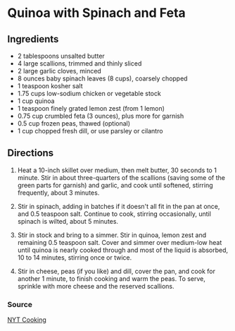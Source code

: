 # Quinoa with Spinach and Feta

## Ingredients

- 2 tablespoons unsalted butter
- 4 large scallions, trimmed and thinly sliced
- 2 large garlic cloves, minced
- 8 ounces baby spinach leaves (8 cups), coarsely chopped
- 1 teaspoon kosher salt
- 1.75 cups low-sodium chicken or vegetable stock
- 1 cup quinoa
- 1 teaspoon finely grated lemon zest (from 1 lemon)
- 0.75 cup crumbled feta (3 ounces), plus more for garnish
- 0.5 cup frozen peas, thawed (optional)
- 1 cup chopped fresh dill, or use parsley or cilantro

## Directions

1. Heat a 10-inch skillet over medium, then melt butter, 30 seconds to 1
   minute. Stir in about three-quarters of the scallions (saving some of the
   green parts for garnish) and garlic, and cook until softened, stirring
   frequently, about 3 minutes.

1. Stir in spinach, adding in batches if it doesn't all fit in the pan at once,
   and 0.5 teaspoon salt. Continue to cook, stirring occasionally, until spinach
   is wilted, about 5 minutes.

1. Stir in stock and bring to a simmer. Stir in quinoa, lemon zest and remaining
   0.5 teaspoon salt. Cover and simmer over medium-low heat until quinoa is nearly
   cooked through and most of the liquid is absorbed, 10 to 14 minutes,
   stirring once or twice.

1. Stir in cheese, peas (if you like) and dill, cover the pan, and cook for
   another 1 minute, to finish cooking and warm the peas. To serve, sprinkle
   with more cheese and the reserved scallions.

### Source

[NYT Cooking](https://cooking.nytimes.com/recipes/1021485-one-pan-orzo-with-spinach-and-feta)
